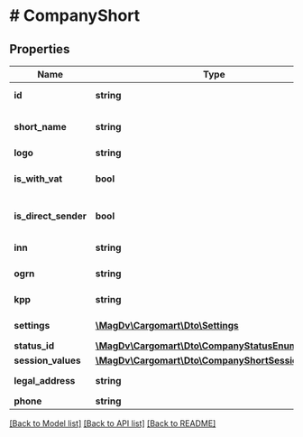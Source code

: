 # # CompanyShort

## Properties

Name | Type | Description | Notes
------------ | ------------- | ------------- | -------------
**id** | **string** | Идентификатор (хэш) клиента |
**short_name** | **string** | Краткое название организации | [optional]
**logo** | **string** | Url логотипа | [optional]
**is_with_vat** | **bool** | Наличие НДС | [optional] [default to false]
**is_direct_sender** | **bool** | Являтся прямым отправителем | [optional] [default to false]
**inn** | **string** | ИНН организации | [optional]
**ogrn** | **string** | ОГРН организации | [optional]
**kpp** | **string** | КПП организации | [optional]
**settings** | [**\MagDv\Cargomart\Dto\Settings**](Settings.md) | Настройки компании | [optional]
**status_id** | [**\MagDv\Cargomart\Dto\CompanyStatusEnum**](CompanyStatusEnum.md) |  | [optional]
**session_values** | [**\MagDv\Cargomart\Dto\CompanyShortSessionValues**](CompanyShortSessionValues.md) |  | [optional]
**legal_address** | **string** | Юридический адрес | [optional]
**phone** | **string** | Телефон | [optional]

[[Back to Model list]](../../README.md#models) [[Back to API list]](../../README.md#endpoints) [[Back to README]](../../README.md)

